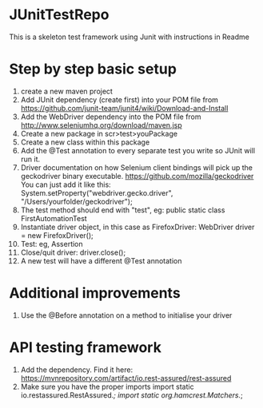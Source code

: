 # JUnitTestRepo
This is a skeleton test framework using Junit with instructions in Readme

# Step by step basic setup

1. create a new maven project
2. Add JUnit dependency (create  <dependencies> </dependencies> first)
into your POM file from https://github.com/junit-team/junit4/wiki/Download-and-Install
3. Add the WebDriver dependency into the POM file from http://www.seleniumhq.org/download/maven.jsp
4. Create a new package in scr>test>youPackage
5. Create a new class within this package
6. Add the @Test annotation to every separate test you write so JUnit will run it.
7. Driver documentation on how Selenium client bindings will pick up the geckodriver binary executable.
https://github.com/mozilla/geckodriver
You can just add it like this: System.setProperty("webdriver.gecko.driver", "/Users/yourfolder/geckodriver");
8. The test method should end with "test", eg: public  static class FirstAutomationTest
9. Instantiate driver object, in this case as FirefoxDriver:
WebDriver driver = new FirefoxDriver();
10. Test: eg, Assertion
11. Close/quit driver: driver.close();
12. A new test will have a different @Test annotation

# Additional improvements
1. Use the @Before annotation on a method to initialise your driver

# API testing framework
1. Add the dependency. Find it here: https://mvnrepository.com/artifact/io.rest-assured/rest-assured
2. Make sure you have the proper imports
import static io.restassured.RestAssured.*;
import static org.hamcrest.Matchers.*;



